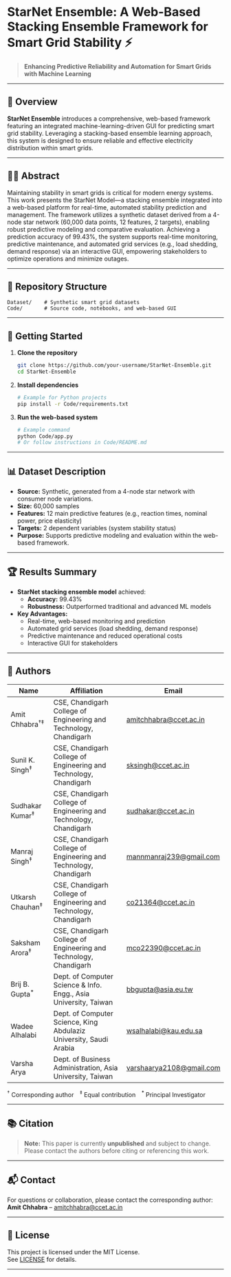 # StarNet Ensemble: A Web-Based Stacking Ensemble Framework for Smart Grid Stability ⚡

> **Enhancing Predictive Reliability and Automation for Smart Grids with Machine Learning**

---

## 📝 Overview

**StarNet Ensemble** introduces a comprehensive, web-based framework featuring an integrated machine-learning-driven GUI for predicting smart grid stability. Leveraging a stacking-based ensemble learning approach, this system is designed to ensure reliable and effective electricity distribution within smart grids.

---

## 🧑‍🔬 Abstract

Maintaining stability in smart grids is critical for modern energy systems. This work presents the StarNet Model—a stacking ensemble integrated into a web-based platform for real-time, automated stability prediction and management. The framework utilizes a synthetic dataset derived from a 4-node star network (60,000 data points, 12 features, 2 targets), enabling robust predictive modeling and comparative evaluation. Achieving a prediction accuracy of 99.43%, the system supports real-time monitoring, predictive maintenance, and automated grid services (e.g., load shedding, demand response) via an interactive GUI, empowering stakeholders to optimize operations and minimize outages.

---

## 📁 Repository Structure

```
Dataset/    # Synthetic smart grid datasets
Code/       # Source code, notebooks, and web-based GUI
```

---

## 🚀 Getting Started

1. **Clone the repository**
   ```bash
   git clone https://github.com/your-username/StarNet-Ensemble.git
   cd StarNet-Ensemble
   ```

2. **Install dependencies**
   ```bash
   # Example for Python projects
   pip install -r Code/requirements.txt
   ```

3. **Run the web-based system**
   ```bash
   # Example command
   python Code/app.py
   # Or follow instructions in Code/README.md
   ```

---

## 📊 Dataset Description

- **Source:** Synthetic, generated from a 4-node star network with consumer node variations.
- **Size:** 60,000 samples
- **Features:** 12 main predictive features (e.g., reaction times, nominal power, price elasticity)
- **Targets:** 2 dependent variables (system stability status)
- **Purpose:** Supports predictive modeling and evaluation within the web-based framework.

---

## 🏆 Results Summary

- **StarNet stacking ensemble model** achieved:
  - **Accuracy:** 99.43%
  - **Robustness:** Outperformed traditional and advanced ML models
- **Key Advantages:**
  - Real-time, web-based monitoring and prediction
  - Automated grid services (load shedding, demand response)
  - Predictive maintenance and reduced operational costs
  - Interactive GUI for stakeholders

---

## 👥 Authors

| Name                | Affiliation                                                                 | Email                               |
|---------------------|-----------------------------------------------------------------------------|-------------------------------------|
| Amit Chhabra<sup>†</sup><sup>‡</sup>        | CSE, Chandigarh College of Engineering and Technology, Chandigarh           | [amitchhabra@ccet.ac.in](mailto:amitchhabra@ccet.ac.in) |
| Sunil K. Singh<sup>‡</sup>      | CSE, Chandigarh College of Engineering and Technology, Chandigarh           | [sksingh@ccet.ac.in](mailto:sksingh@ccet.ac.in)         |
| Sudhakar Kumar<sup>‡</sup>      | CSE, Chandigarh College of Engineering and Technology, Chandigarh           | [sudhakar@ccet.ac.in](mailto:sudhakar@ccet.ac.in)       |
| Manraj Singh<sup>‡</sup>        | CSE, Chandigarh College of Engineering and Technology, Chandigarh           | [mannmanraj239@gmail.com](mailto:mannmanraj239@gmail.com) |
| Utkarsh Chauhan<sup>‡</sup>     | CSE, Chandigarh College of Engineering and Technology, Chandigarh           | [co21364@ccet.ac.in](mailto:co21364@ccet.ac.in)         |
| Saksham Arora<sup>‡</sup>       | CSE, Chandigarh College of Engineering and Technology, Chandigarh           | [mco22390@ccet.ac.in](mailto:mco22390@ccet.ac.in)       |
| Brij B. Gupta<sup>*</sup>       | Dept. of Computer Science & Info. Engg., Asia University, Taiwan            | [bbgupta@asia.eu.tw](mailto:bbgupta@asia.eu.tw)         |
| Wadee Alhalabi      | Dept. of Computer Science, King Abdulaziz University, Saudi Arabia          | [wsalhalabi@kau.edu.sa](mailto:wsalhalabi@kau.edu.sa)   |
| Varsha Arya         | Dept. of Business Administration, Asia University, Taiwan                   | [varshaarya2108@gmail.com](mailto:varshaarya2108@gmail.com) |

<sup>†</sup> Corresponding author <sup>‡</sup> Equal contribution <sup>*</sup> Principal Investigator

---

## 📚 Citation

> **Note:** This paper is currently **unpublished** and subject to change.  
> Please contact the authors before citing or referencing this work.

---

## 📬 Contact

For questions or collaboration, please contact the corresponding author:  
**Amit Chhabra** – [amitchhabra@ccet.ac.in](mailto:amitchhabra@ccet.ac.in)

---

## 📝 License

This project is licensed under the MIT License.  
See [LICENSE](LICENSE) for details.

---
